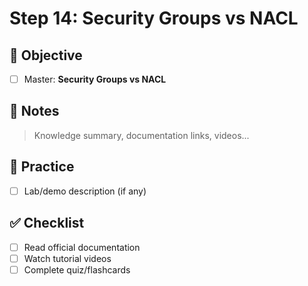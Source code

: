 # Step 14: Security Groups vs NACL

## 🎯 Objective
- [ ] Master: **Security Groups vs NACL**

## 📘 Notes
> Knowledge summary, documentation links, videos...

## 🧪 Practice
- [ ] Lab/demo description (if any)

## ✅ Checklist
- [ ] Read official documentation
- [ ] Watch tutorial videos
- [ ] Complete quiz/flashcards
